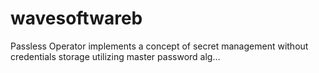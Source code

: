 # wavesoftwareb
Passless Operator implements a concept of secret management without credentials storage utilizing master password alg…
